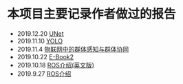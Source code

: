 # 本项目主要记录作者做过的报告



- 2019.12.20 [UNet](https://github.com/Jian-Yin-Shine/Report/blob/master/Unet.pdf)
- 2019.11.10 [YOLO](https://github.com/Jian-Yin-Shine/Report/blob/master/YOLO.pdf)
- 2019.11.4 [物联网中的群体感知与群体协同](https://github.com/Jian-Yin-Shine/Report/blob/master/%E7%89%A9%E8%81%94%E7%BD%91%E4%B8%AD%E7%9A%84%E7%BE%A4%E4%BD%93%E6%84%9F%E7%9F%A5%E4%B8%8E%E7%BE%A4%E4%BD%93%E5%8D%8F%E5%90%8C.pdf)
- 2019.10.22 [E-Book2](https://github.com/Jian-Yin-Shine/Report/blob/master/E-book2%20U1-10.22.pdf)
- 2019.10.18 [ROS介绍(英文版)](https://github.com/Jian-Yin-Shine/Report/blob/master/ROS_Engilish.pdf)
- 2019.9.27   [ROS介绍](https://github.com/Jian-Yin-Shine/Report/blob/master/ROS.pdf)

